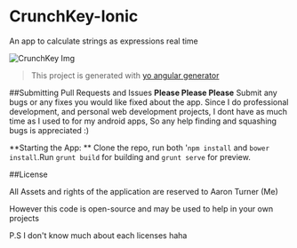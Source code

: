 # CrunchKey-Ionic
An app to calculate strings as expressions real time

![CrunchKey Img](http://aaronthedev.com/images/crunchkeymobilescreen.1c6b6952.png)

>  This project is generated with [yo angular generator](https://github.com/yeoman/generator-angular)

##Submitting Pull Requests and Issues
**Please Please Please** Submit any bugs or any fixes you would like fixed about the app. 
Since I do professional development, and personal web development projects,
I dont have as much time as I used to for my android apps,
So any help finding and squashing bugs is appreciated :)

**Starting the App: **
Clone the repo, run both '`npm install` and `bower install`.Run `grunt build` for building and `grunt serve` for preview.


##License

All Assets and rights of the application are reserved to Aaron Turner (Me)

However this code is open-source and may be used to help in your own projects

P.S I don't know much about each licenses haha
